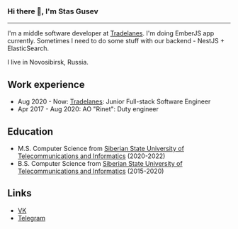 ### Hi there 👋, I'm Stas Gusev
--------

I'm a middle software developer at [Tradelanes](https://www.tradelanes.co/). I'm doing EmberJS app currently. Sometimes I need to do some stuff with our backend - NestJS + ElasticSearch. 

I live in Novosibirsk, Russia.

## Work experience
- Aug 2020 - Now: [Tradelanes](https://www.tradelanes.co/): Junior Full-stack Software Engineer
- Apr 2017 - Aug 2020: AO "Rinet": Duty engineer

## Education
- M.S. Computer Science from [Siberian State University of Telecommunications and Informatics](https://sibsutis.ru/) (2020-2022)
- B.S. Computer Science from [Siberian State University of Telecommunications and Informatics](https://sibsutis.ru/) (2015-2020)

## Links
<!-- - [LinkedIn](https://www.linkedin.com/in/shu512/) -->
- [VK](https://vk.com/shu512)
- [Telegram](https://t.me/shu512)
